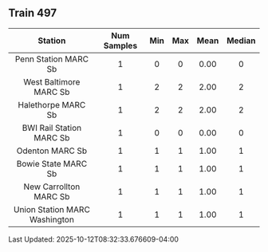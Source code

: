 ## Train 497

| Station | Num Samples | Min | Max | Mean | Median |
| :-----: | :---------: | :-: | :-: | :--: | :----: |
| Penn Station MARC Sb | 1 | 0 | 0 | 0.00 | 0 |
| West Baltimore MARC Sb | 1 | 2 | 2 | 2.00 | 2 |
| Halethorpe MARC Sb | 1 | 2 | 2 | 2.00 | 2 |
| BWI Rail Station MARC Sb | 1 | 0 | 0 | 0.00 | 0 |
| Odenton MARC Sb | 1 | 1 | 1 | 1.00 | 1 |
| Bowie State MARC Sb | 1 | 1 | 1 | 1.00 | 1 |
| New Carrollton MARC Sb | 1 | 1 | 1 | 1.00 | 1 |
| Union Station MARC Washington | 1 | 1 | 1 | 1.00 | 1 |


Last Updated: 2025-10-12T08:32:33.676609-04:00